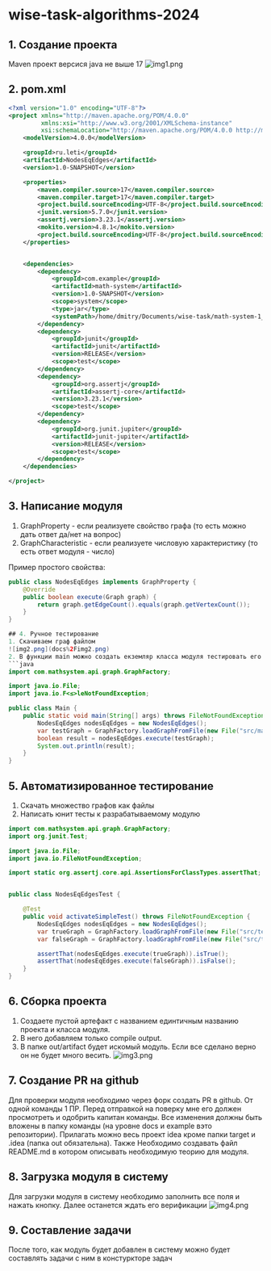 # wise-task-algorithms-2024

## 1. Создание проекта
Maven проект версися java не выше 17
![img1.png](docs%2Fimg1.png)

## 2. pom.xml

```xml
<?xml version="1.0" encoding="UTF-8"?>
<project xmlns="http://maven.apache.org/POM/4.0.0"
         xmlns:xsi="http://www.w3.org/2001/XMLSchema-instance"
         xsi:schemaLocation="http://maven.apache.org/POM/4.0.0 http://maven.apache.org/xsd/maven-4.0.0.xsd">
    <modelVersion>4.0.0</modelVersion>

    <groupId>ru.leti</groupId>
    <artifactId>NodesEqEdges</artifactId>
    <version>1.0-SNAPSHOT</version>

    <properties>
        <maven.compiler.source>17</maven.compiler.source>
        <maven.compiler.target>17</maven.compiler.target>
        <project.build.sourceEncoding>UTF-8</project.build.sourceEncoding>
        <junit.version>5.7.0</junit.version>
        <assertj.version>3.23.1</assertj.version>
        <mokito.version>4.8.1</mokito.version>
        <project.build.sourceEncoding>UTF-8</project.build.sourceEncoding>
    </properties>


    <dependencies>
        <dependency>
            <groupId>com.example</groupId>
            <artifactId>math-system</artifactId>
            <version>1.0-SNAPSHOT</version>
            <scope>system</scope>
            <type>jar</type>
            <systemPath>/home/dmitry/Documents/wise-task/math-system-1_0-SNAPSHOT.jar</systemPath>
        </dependency>
        <dependency>
            <groupId>junit</groupId>
            <artifactId>junit</artifactId>
            <version>RELEASE</version>
            <scope>test</scope>
        </dependency>
        <dependency>
            <groupId>org.assertj</groupId>
            <artifactId>assertj-core</artifactId>
            <version>3.23.1</version>
            <scope>test</scope>
        </dependency>
        <dependency>
            <groupId>org.junit.jupiter</groupId>
            <artifactId>junit-jupiter</artifactId>
            <version>RELEASE</version>
            <scope>test</scope>
        </dependency>
    </dependencies>

</project>
```

## 3. Написание модуля
1. GraphProperty - если реализуете свойство графа (то есть можно дать ответ да/нет на вопрос)
2. GraphCharacteristic - если реализуете числовую характеристику (то есть ответ модуля - число)

Пример простого свойства:
```java
public class NodesEqEdges implements GraphProperty {
    @Override
    public boolean execute(Graph graph) {
        return graph.getEdgeCount().equals(graph.getVertexCount());
    }
}

## 4. Ручное тестирование
1. Скачиваем граф файлом
![img2.png](docs%2Fimg2.png) 
2. В функции main можно создать екземляр класса модуля тестировать его
```java
import com.mathsystem.api.graph.GraphFactory;

import java.io.File;
import java.io.F<≤>leNotFoundException;

public class Main {
    public static void main(String[] args) throws FileNotFoundException {
        NodesEqEdges nodesEqEdges = new NodesEqEdges();
        var testGraph = GraphFactory.loadGraphFromFile(new File("src/main/resources/graph.txt"));
        boolean result = nodesEqEdges.execute(testGraph);
        System.out.println(result);
    }
}
```

## 5. Автоматизированное тестирование
1. Скачать множество графов как файлы
2. Написать юнит тесты к разрабатываемому модулю
```java
import com.mathsystem.api.graph.GraphFactory;
import org.junit.Test;

import java.io.File;
import java.io.FileNotFoundException;

import static org.assertj.core.api.AssertionsForClassTypes.assertThat;


public class NodesEqEdgesTest {

    @Test
    public void activateSimpleTest() throws FileNotFoundException {
        NodesEqEdges nodesEqEdges = new NodesEqEdges();
        var trueGraph = GraphFactory.loadGraphFromFile(new File("src/test/resources/trueGraph.txt"));
        var falseGraph = GraphFactory.loadGraphFromFile(new File("src/test/resources/falseGraph.txt"));

        assertThat(nodesEqEdges.execute(trueGraph)).isTrue();
        assertThat(nodesEqEdges.execute(falseGraph)).isFalse();
    }
}
```

## 6. Сборка проекта
1. Создаете пустой артефакт с названием единтичным названию проекта и класса модуля.
2. В него добавляем только compile output.
3. В папке out/artifact будет искомый модуль. Если все сделано верно он не будет много весить.
![img3.png](docs%2Fimg3.png)

## 7. Создание PR на github
Для проверки модуля необходимо через форк создать PR в github. От одной команды 1 ПР. Перед отправкой на поверку мне
его должен просмотреть и одобрить капитан команды. Все изменения должны быть вложены в папку команды (на уровне docs и example 
вэто репозитории). Прилагать можно весь проект idea кроме папки target и .idea (папка out обязательна). Также
Необходимо создавать файл README.md в котором описывать необходимую теорию для модуля.

## 8. Загрузка модуля в систему
Для загрузки модуля в систему необходимо заполнить все поля и нажать кнопку.
Далее останется ждать его верификации
![img4.png](docs%2Fimg4.png)

## 9. Составление задачи
После того, как модуль будет добавлен в систему можно будет составлять задачи с ним в констуркторе задач

